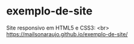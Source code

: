 # exemplo-de-site
Site responsivo em HTML5 e CSS3: &lt;br> https://mailsonaraujo.github.io/exemplo-de-site/
